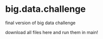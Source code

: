 # big.data.challenge
final version of big data challenge

download all files here and run them in main!
